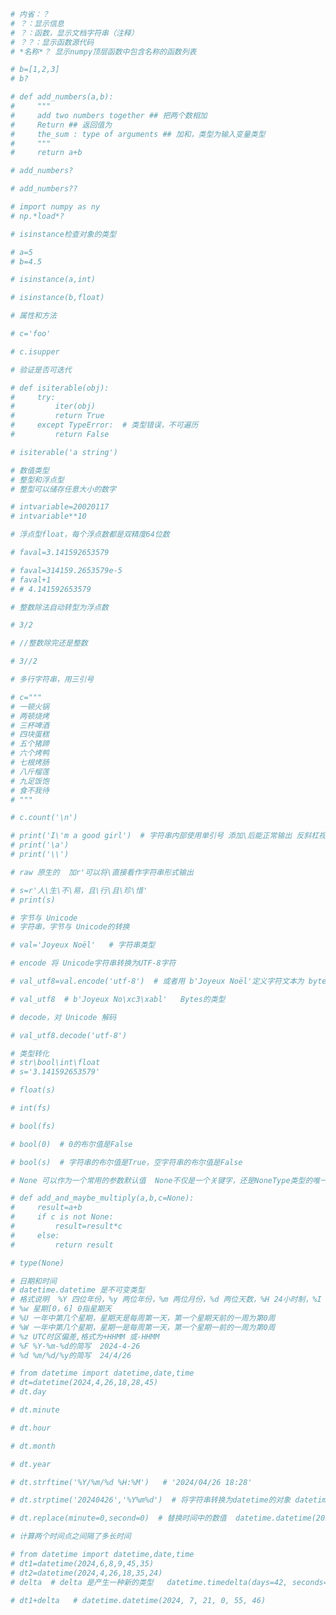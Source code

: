 ```python
# 内省：？
# ？：显示信息
# ？：函数，显示文档字符串（注释）
# ？？：显示函数源代码
# *名称*？ 显示numpy顶层函数中包含名称的函数列表
```


```python
# b=[1,2,3]
# b?
```


```python
# def add_numbers(a,b):
#     """
#     add two numbers together ## 把两个数相加
#     Return ## 返回值为
#     the_sum : type of arguments ## 加和，类型为输入变量类型
#     """
#     return a+b
```


```python
# add_numbers?
```


```python
# add_numbers??
```


```python
# import numpy as ny
# np.*load*?
```


```python
# isinstance检查对象的类型
```


```python
# a=5
# b=4.5
```


```python
# isinstance(a,int)
```


```python
# isinstance(b,float)
```


```python
# 属性和方法
```


```python
# c='foo'
```


```python
# c.isupper
```


```python
# 验证是否可迭代
```


```python
# def isiterable(obj):
#     try:
#         iter(obj)
#         return True
#     except TypeError:  # 类型错误，不可遍历
#         return False
```


```python
# isiterable('a string')
```


```python
# 数值类型
# 整型和浮点型
# 整型可以储存任意大小的数字
```


```python
# intvariable=20020117
# intvariable**10
```


```python
# 浮点型float，每个浮点数都是双精度64位数
```


```python
# faval=3.141592653579
```


```python
# faval=314159.2653579e-5
# faval+1
# # 4.141592653579
```


```python
# 整数除法自动转型为浮点数
```


```python
# 3/2
```


```python
# //整数除完还是整数
```


```python
# 3//2
```


```python
# 多行字符串，用三引号
```


```python
# c="""
# 一顿火锅
# 两顿烧烤
# 三杯啤酒
# 四块蛋糕
# 五个猪蹄
# 六个烤鸭
# 七根烤肠
# 八斤榴莲
# 九足饭饱
# 食不我待
# """
```


```python
# c.count('\n')
```


```python
# print('I\'m a good girl')  # 字符串内部使用单引号 添加\后能正常输出 反斜杠视作转义字符
# print('\a')
# print('\\')
```


```python
# raw 原生的  加r'可以将\直接看作字符串形式输出
```


```python
# s=r'人\生\不\易，且\行\且\珍\惜'   
# print(s)
```


```python
# 字节与 Unicode
# 字符串，字节与 Unicode的转换
```


```python
# val='Joyeux Noël'   # 字符串类型
```


```python
# encode 将 Unicode字符串转换为UTF-8字符
```


```python
# val_utf8=val.encode('utf-8')  # 或者用 b'Joyeux Noël'定义字符文本为 bytes类型
```


```python
# val_utf8  # b'Joyeux No\xc3\xabl'   Bytes的类型
```


```python
# decode，对 Unicode 解码
```


```python
# val_utf8.decode('utf-8')
```


```python
# 类型转化
# str\bool\int\float
# s='3.141592653579'
```


```python
# float(s)
```


```python
# int(fs)
```


```python
# bool(fs)
```


```python
# bool(0)  # 0的布尔值是False
```


```python
# bool(s)  # 字符串的布尔值是True，空字符串的布尔值是False
```


```python
# None 可以作为一个常用的参数默认值  None不仅是一个关键字，还是NoneType类型的唯一实例
```


```python
# def add_and_maybe_multiply(a,b,c=None):
#     result=a+b
#     if c is not None:
#         result=result*c
#     else:
#         return result
```


```python
# type(None)
```


```python
# 日期和时间
# datetime.datetime 是不可变类型
# 格式说明  %Y 四位年份，%y 两位年份，%m 两位月份，%d 两位天数，%H 24小时制，%I 12小时制，%M 两位分钟，%S 两位秒值
# %w 星期[0，6] 0指星期天  
# %U 一年中第几个星期，星期天是每周第一天，第一个星期天前的一周为第0周
# %W 一年中第几个星期，星期一是每周第一天，第一个星期一前的一周为第0周
# %z UTC时区偏差,格式为+HHMM 或-HHMM
# %F %Y-%m-%d的简写  2024-4-26
# %d %m/%d/%y的简写  24/4/26
```


```python
# from datetime import datetime,date,time
# dt=datetime(2024,4,26,18,28,45)
# dt.day
```


```python
# dt.minute
```


```python
# dt.hour
```


```python
# dt.month
```


```python
# dt.year
```


```python
# dt.strftime('%Y/%m/%d %H:%M')   # '2024/04/26 18:28'
```


```python
# dt.strptime('20240426','%Y%m%d')  # 将字符串转换为datetime的对象 datetime.datetime(2024, 4, 26, 0, 0)
```


```python
# dt.replace(minute=0,second=0)  # 替换时间中的数值  datetime.datetime(2024, 4, 26, 18, 0)
```


```python
# 计算两个时间点之间隔了多长时间
```


```python
# from datetime import datetime,date,time
# dt1=datetime(2024,6,8,9,45,35)
# dt2=datetime(2024,4,26,18,35,24)
# delta  # delta 是产生一种新的类型   datetime.timedelta(days=42, seconds=54611)
```


```python
# dt1+delta   # datetime.datetime(2024, 7, 21, 0, 55, 46)
```
